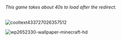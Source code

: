 ###### This game takes about 40s to load after the redirect.

![cooltext433727026357512](https://user-images.githubusercontent.com/119009502/232168029-10e2e28f-4dd4-42e4-978e-b98581c29493.png)



![wp2652330-wallpaper-minecraft-hd](https://user-images.githubusercontent.com/119009502/232168871-8a91cdaa-5197-41bf-ac6b-2e2c67702e44.png)
